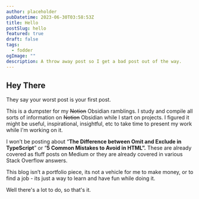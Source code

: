 ```yaml
---
author: placeholder
pubDatetime: 2023-06-30T03:58:53Z
title: Hello
postSlug: hello
featured: true
draft: false
tags:
  - fodder
ogImage: ""
description: A throw away post so I get a bad post out of the way.
---
```


## Hey There

They say your worst post is your first post.

This is a dumpster for my ~~Notion~~ Obsidian ramblings. I study and compile all sorts of information on ~~Notion~~ Obsidian while I start on projects. I figured it might be useful, inspirational, insightful, etc to take time to present my work while I'm working on it.

I won’t be posting about “**The Difference between Omit and Exclude in TypeScript**” or “**5 Common Mistakes to Avoid in HTML”.** These are already covered as fluff posts on Medium or they are already covered in various Stack Overflow answers.

This blog isn’t a portfolio piece, its not a vehicle for me to make money, or to find a job - its just a way to learn and have fun while doing it.

Well there's a lot to do, so that's it.
